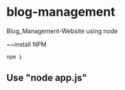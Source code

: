 # blog-management
Blog_Management-Website using node

~~install NPM
```
npm i
```

## Use "node app.js"
